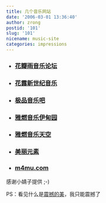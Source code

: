 ```yaml
---
title: 几个音乐网站
date: '2006-03-01 13:36:40'
author: zrong
postid: '101'
slug: '101'
nicename: music-site
categories: impressions
---
```


-   ### [花瓣雨音乐论坛](http://www.hebeimusic.com/)

-   ### [花露新世纪音乐](http://falook.itsqq.com/)

-   ### [极品音乐吧](http://www.itsqq.com/bbs/index.asp?boardid=25)

-   ### [雅燃音乐伊甸园](http://1492.cn/)

-   ### [雅燃音乐天空](http://www.flamesky.com/)

-   ### [美丽元素](http://www.sbtop.com/)

-   ### [m4mu.com](http://www.m4mu.com/)

感谢小婧子提供 ;-)

PS：看见什么是[震撼的美](http://www.itsqq.com/blog/more.asp?name=falook&id=38348)，我只能震撼了

